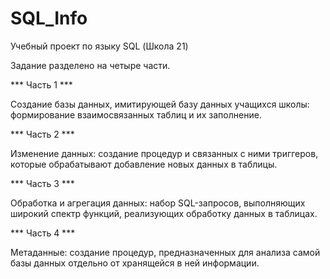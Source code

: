 # SQL_Info

Учебный проект по языку SQL (Школа 21)

Задание разделено на четыре части.

*** Часть 1 ***

Создание базы данных, имитирующей базу данных учащихся школы: формирование взаимосвязанных таблиц и их заполнение.

*** Часть 2 ***

Изменение данных: создание процедур и связанных с ними триггеров, которые обрабатывают добавление новых данных в таблицы.

*** Часть 3 ***

Обработка и агрегация данных: набор SQL-запросов, выполняющих широкий спектр функций, реализующих обработку данных в таблицах.

*** Часть 4 ***

Метаданные: создание процедур, предназначенных для анализа самой базы данных отдельно от хранящейся в ней информации.

